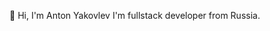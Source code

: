 👋 Hi, I'm Anton Yakovlev
I'm fullstack developer from Russia.

<!---
ja-kant/ja-kant is a ✨ special ✨ repository because its `README.md` (this file) appears on your GitHub profile.
You can click the Preview link to take a look at your changes.
--->
